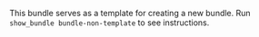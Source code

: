 This bundle serves as a template for creating a new bundle. Run `show_bundle bundle-non-template` to see instructions.
